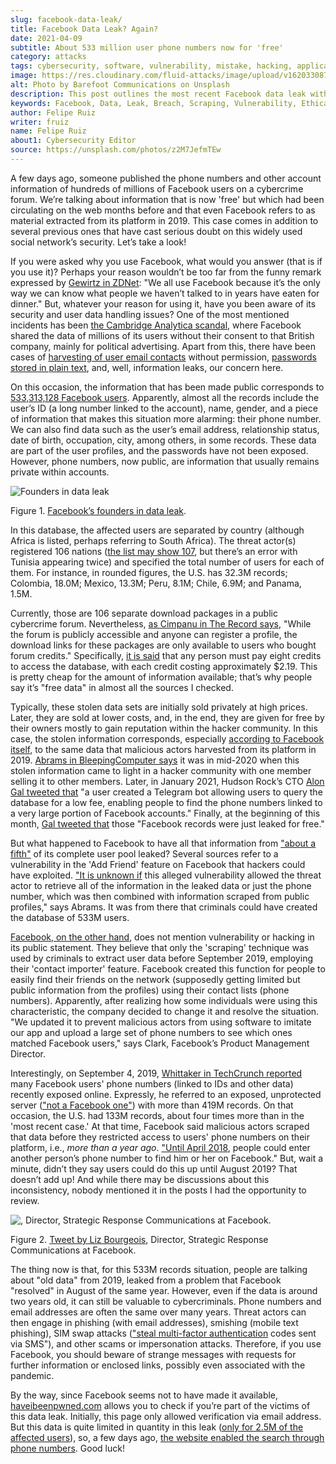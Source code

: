```yaml
---
slug: facebook-data-leak/
title: Facebook Data Leak? Again?
date: 2021-04-09
subtitle: About 533 million user phone numbers now for 'free'
category: attacks
tags: cybersecurity, software, vulnerability, mistake, hacking, application
image: https://res.cloudinary.com/fluid-attacks/image/upload/v1620330872/blog/facebook-data-leak/cover_u38ho9.webp
alt: Photo by Barefoot Communications on Unsplash
description: This post outlines the most recent Facebook data leak with approximately 533 million records, including users' phone numbers, now posted for free.
keywords: Facebook, Data, Leak, Breach, Scraping, Vulnerability, Ethical Hacking, Pentesting
author: Felipe Ruiz
writer: fruiz
name: Felipe Ruiz
about1: Cybersecurity Editor
source: https://unsplash.com/photos/z2M7JefmTEw
---
```


A few days ago, someone published the phone numbers and other account
information of hundreds of millions of Facebook users on a cybercrime
forum. We’re talking about information that is now 'free' but which had
been circulating on the web months before and that even Facebook refers
to as material extracted from its platform in 2019. This case comes in
addition to several previous ones that have cast serious doubt on this
widely used social network’s security. Let’s take a look\!

If you were asked why you use Facebook, what would you answer (that is
if you use it)? Perhaps your reason wouldn’t be too far from the funny
remark expressed by [Gewirtz in
ZDNet](https://www.zdnet.com/article/new-poll-shows-facebooks-severe-trust-problem/):
"We all use Facebook because it’s the only way we can know what people
we haven’t talked to in years have eaten for dinner." But, whatever your
reason for using it, have you been aware of its security and user data
handling issues? One of the most mentioned incidents has been [the
Cambridge Analytica
scandal](https://en.wikipedia.org/wiki/Facebook%E2%80%93Cambridge_Analytica_data_scandal),
where Facebook shared the data of millions of its users without their
consent to that British company, mainly for political advertising. Apart
from this, there have been cases of [harvesting of user email
contacts](https://www.zdnet.com/article/facebook-harvested-1-5-million-user-email-contacts-without-permission/)
without permission, [passwords stored in plain
text](https://www.zdnet.com/article/facebook-we-stored-hundreds-of-millions-of-passwords-in-plain-text/),
and, well, information leaks, our concern here.

On this occasion, the information that has been made public corresponds
to [533,313,128 Facebook
users](https://www.bleepingcomputer.com/news/security/533-million-facebook-users-phone-numbers-leaked-on-hacker-forum/).
Apparently, almost all the records include the user’s ID (a long number
linked to the account), name, gender, and a piece of information that
makes this situation more alarming: their phone number. We can also find
data such as the user’s email address, relationship status, date of
birth, occupation, city, among others, in some records. These data are
part of the user profiles, and the passwords have not been exposed.
However, phone numbers, now public, are information that usually remains
private within accounts.

<div class="imgblock">

![Founders in data leak](https://res.cloudinary.com/fluid-attacks/image/upload/v1620330871/blog/facebook-data-leak/founders_hnumfx.webp)

<div class="title">

Figure 1. [Facebook’s founders in data
leak](https://www.bleepingcomputer.com/news/security/533-million-facebook-users-phone-numbers-leaked-on-hacker-forum/).

</div>

</div>

In this database, the affected users are separated by country (although
Africa is listed, perhaps referring to South Africa). The threat
actor(s) registered 106 nations ([the list may
show 107](https://threadreaderapp.com/thread/1349671294808285184.html),
but there’s an error with Tunisia appearing twice) and specified the
total number of users for each of them. For instance, in rounded
figures, the U.S. has 32.3M records; Colombia, 18.0M; Mexico, 13.3M;
Peru, 8.1M; Chile, 6.9M; and Panama, 1.5M.

Currently, those are 106 separate download packages in a public
cybercrime forum. Nevertheless, [as Cimpanu in The Record
says](https://therecord.media/phone-numbers-for-533-million-facebook-users-leaked-on-hacking-forum/),
"While the forum is publicly accessible and anyone can register a
profile, the download links for these packages are only available to
users who bought forum credits." Specifically, [it is
said](https://www.bleepingcomputer.com/news/security/533-million-facebook-users-phone-numbers-leaked-on-hacker-forum/)
that any person must pay eight credits to access the database, with each
credit costing approximately $2.19. This is pretty cheap for the amount
of information available; that’s why people say it’s "free data" in
almost all the sources I checked.

Typically, these stolen data sets are initially sold privately at high
prices. Later, they are sold at lower costs, and, in the end, they are
given for free by their owners mostly to gain reputation within the
hacker community. In this case, the stolen information corresponds,
especially [according to Facebook
itself](https://about.fb.com/news/2021/04/facts-on-news-reports-about-facebook-data/),
to the same data that malicious actors harvested from its platform in 2019.
[Abrams in BleepingComputer says](https://www.bleepingcomputer.com/news/security/533-million-facebook-users-phone-numbers-leaked-on-hacker-forum/)
it was in mid-2020 when this stolen information came to light in a
hacker community with one member selling it to other members. Later, in
January 2021, Hudson Rock’s CTO [Alon Gal tweeted
that](https://twitter.com/UnderTheBreach/status/1349674272227266563) "a
user created a Telegram bot allowing users to query the database for a
low fee, enabling people to find the phone numbers linked to a very
large portion of Facebook accounts." Finally, at the beginning of this
month, [Gal tweeted
that](https://twitter.com/UnderTheBreach/status/1378314424239460352)
those "Facebook records were just leaked for free."

But what happened to Facebook to have all that information from ["about
a
fifth"](https://therecord.media/phone-numbers-for-533-million-facebook-users-leaked-on-hacking-forum/)
of its complete user pool leaked? Several sources refer to a
vulnerability in the 'Add Friend' feature on Facebook that hackers could
have exploited. ["It is unknown
if](https://www.bleepingcomputer.com/news/security/533-million-facebook-users-phone-numbers-leaked-on-hacker-forum/)
this alleged vulnerability allowed the threat actor to retrieve all of
the information in the leaked data or just the phone number, which was
then combined with information scraped from public profiles," says
Abrams. It was from there that criminals could have created the database
of 533M users.

[Facebook, on the other
hand](https://about.fb.com/news/2021/04/facts-on-news-reports-about-facebook-data/),
does not mention vulnerability or hacking in its public statement. They
believe that only the 'scraping' technique was used by criminals to
extract user data before September 2019, employing their 'contact
importer' feature. Facebook created this function for people to easily
find their friends on the network (supposedly getting limited but public
information from the profiles) using their contact lists (phone
numbers). Apparently, after realizing how some individuals were using
this characteristic, the company decided to change it and resolve the
situation. "We updated it to prevent malicious actors from using
software to imitate our app and upload a large set of phone numbers to
see which ones matched Facebook users," says Clark, Facebook’s Product
Management Director.

Interestingly, on September 4, 2019, [Whittaker in TechCrunch
reported](https://techcrunch.com/2019/09/04/facebook-phone-numbers-exposed/)
many Facebook users' phone numbers (linked to IDs and other data)
recently exposed online. Expressly, he referred to an exposed,
unprotected server (["not a Facebook
one"](https://www.forbes.com/sites/daveywinder/2019/09/05/facebook-security-snafu-exposes-419-million-user-phone-numbers/?sh=2e0ad5901ab7))
with more than 419M records. On that occasion, the U.S. had 133M
records, about four times more than in the 'most recent case.' At that
time, Facebook said malicious actors scraped that data before they
restricted access to users' phone numbers on their platform, i.e., *more
than a year ago*. ["Until
April 2018](https://edition.cnn.com/2019/09/04/tech/facebook-phone-numbers-exposed),
people could enter another person’s phone number to find him or her on
Facebook." But, wait a minute, didn’t they say users could do this up
until August 2019? That doesn’t add up\! And while there may be
discussions about this inconsistency, nobody mentioned it in the posts I
had the opportunity to review.

<div class="imgblock">

![,
Director, Strategic Response Communications at
Facebook.](https://res.cloudinary.com/fluid-attacks/image/upload/v1620330871/blog/facebook-data-leak/lizb_mqlyam.webp)

<div class="title">

Figure 2. [Tweet by Liz
Bourgeois](https://twitter.com/Liz_Shepherd/status/1378398417450377222),
Director, Strategic Response Communications at Facebook.

</div>

</div>

The thing now is that, for this 533M records situation, people are
talking about "old data" from 2019, leaked from a problem that Facebook
"resolved" in August of the same year. However, even if the data is
around two years old, it can still be valuable to cybercriminals. Phone
numbers and email addresses are often the same over many years. Threat
actors can then engage in phishing (with email addresses), smishing
(mobile text phishing), SIM swap attacks (["steal multi-factor
authentication](https://www.bleepingcomputer.com/news/security/533-million-facebook-users-phone-numbers-leaked-on-hacker-forum/)
codes sent via SMS"), and other scams or impersonation attacks.
Therefore, if you use Facebook, you should beware of strange messages
with requests for further information or enclosed links, possibly even
associated with the pandemic.

By the way, since Facebook seems not to have made it available,
[haveibeenpwned.com](https://haveibeenpwned.com/) allows you to check if
you’re part of the victims of this data leak. Initially, this page only
allowed verification via email address. But this data is quite limited
in quantity in this leak ([only for 2.5M of the affected
users](https://www.bleepingcomputer.com/news/security/how-to-check-if-your-info-was-exposed-in-the-facebook-data-leak/)),
so, a few days ago, [the website enabled the search through phone
numbers](https://www.troyhunt.com/the-facebook-phone-numbers-are-now-searchable-in-have-i-been-pwned/#comment-5332905964).
Good luck\!
